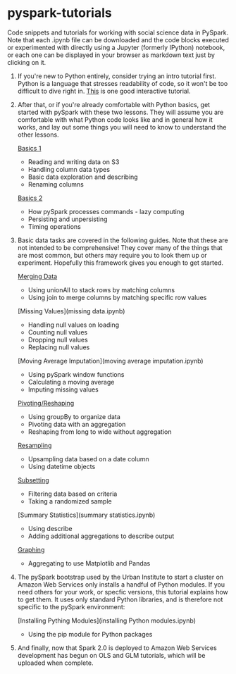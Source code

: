 # pyspark-tutorials
Code snippets and tutorials for working with social science data in PySpark.
Note that each .ipynb file can be downloaded and the code blocks executed or
experimented with directly using a Jupyter (formerly IPython) notebook, or
each one can be displayed in your browser as markdown text just by clicking on
it.

1. If you're new to Python entirely, consider trying an intro tutorial first. 
Python is a language that stresses readability of code, so it won't be too
difficult to dive right in.  [This](http://www.learnpython.org/en/Hello%2C_World%21 "Interactive Python Tutorial") is one good interactive tutorial.


2. After that, or if you're already comfortable with Python basics, get started
with pySpark with these two lessons.  They will assume you are comfortable with 
what Python code looks like and in general how it works, and lay out some things 
you will need to know to understand the other lessons.

   [Basics 1](/pyspark-basics-1.ipynb)
      * Reading and writing data on S3
      * Handling column data types
      * Basic data exploration and describing
      * Renaming columns
      
   [Basics 2](/pyspark-basics-2.ipynb)
      * How pySpark processes commands - lazy computing
      * Persisting and unpersisting
      * Timing operations

3. Basic data tasks are covered in the following guides.  Note that these are not
intended to be comprehensive!  They cover many of the things that are most
common, but others may require you to look them up or experiment.  Hopefully this 
framework gives you enough to get started.

   [Merging Data](merging.ipynb)
      * Using unionAll to stack rows by matching columns
      * Using join to merge columns by matching specific row values
      
   [Missing Values](missing data.ipynb)
      * Handling null values on loading
      * Counting null values
      * Dropping null values
      * Replacing null values
      
   [Moving Average Imputation](moving average imputation.ipynb)
      * Using pySpark window functions
      * Calculating a moving average
      * Imputing missing values
   
   [Pivoting/Reshaping](pivoting.ipynb)
      * Using groupBy to organize data
      * Pivoting data with an aggregation
      * Reshaping from long to wide without aggregation
   
   [Resampling](resampling.ipynb)
      * Upsampling data based on a date column
      * Using datetime objects      
   
   [Subsetting](subsetting.ipynb)
      * Filtering data based on criteria
      * Taking a randomized sample
   
   [Summary Statistics](summary statistics.ipynb)
      * Using describe
      * Adding additional aggregations to describe output
   
   [Graphing](graphing.ipynb)
      * Aggregating to use Matplotlib and Pandas
   
4. The pySpark bootstrap used by the Urban Institute to start a cluster on Amazon
Web Services only installs a handful of Python modules.  If you need others for your
work, or specfic versions, this tutorial explains how to get them.  It uses only 
standard Python libraries, and is therefore not specific to the pySpark environment:

   [Installing Pything Modules](installing Python modules.ipynb)
      * Using the pip module for Python packages

5. And finally, now that Spark 2.0 is deployed to Amazon Web Services development has
begun on OLS and GLM tutorials, which will be uploaded when complete.
